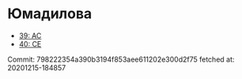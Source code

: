 # Юмадилова
- [39: AC](39.md)
- [40: CE](40.md)

Commit: 798222354a390b3194f853aee611202e300d2f75
 fetched at: 20201215-184857
